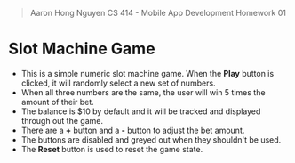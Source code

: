 > Aaron Hong Nguyen 
> CS 414 - Mobile App Development
> Homework 01

# Slot Machine Game

- This is a simple numeric slot machine game. When the **Play** button is clicked, it will randomly select a new set of numbers.
- When all three numbers are the same, the user will win 5 times the amount of their bet.
- The balance is $10 by default and it will be tracked and displayed through out the game.
- There are a **+** button and a **-** button to adjust the bet amount.
- The buttons are disabled and greyed out when they shouldn't be used.
- The **Reset** button is used to reset the game state.
